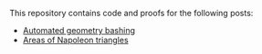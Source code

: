 This repository contains code and proofs for the following posts:

- [Automated geometry bashing]
- [Areas of Napoleon triangles]

[Automated geometry bashing]: http://kqueue.org/blog/2020/08/31/automated-geometry-bashing/
[Areas of Napoleon triangles]: http://kqueue.org/blog/2020/09/12/areas-of-napoleon-triangles/

